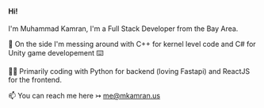 #### Hi! 

  I'm Muhammad Kamran, I'm a Full Stack Developer from the Bay Area.

 🔭 On the side I'm messing around with C++ for kernel level code and C# for Unity game developement ⌨️
 
 🐱‍👤  Primarily coding with Python for backend (loving Fastapi) and ReactJS for the frontend.
 
 📫 You can reach me here ↣ me@mkamran.us


<!--
**mkamran67/mkamran67** is a ✨ _special_ ✨ repository because its `README.md` (this file) appears on your GitHub profile.



